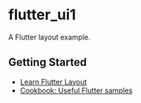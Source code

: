 # flutter_ui1

A Flutter layout example.

## Getting Started

- [Learn Flutter Layout](https://flutter.dev/docs/development/ui/layout)
- [Cookbook: Useful Flutter samples](https://flutter.dev/docs/cookbook)

